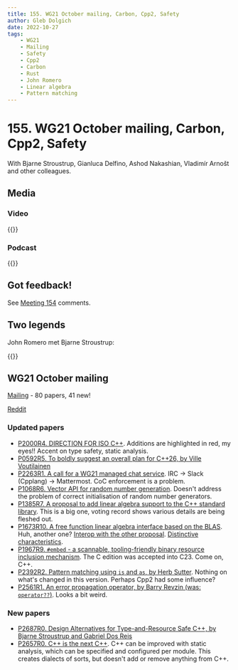 ```yaml
---
title: 155. WG21 October mailing, Carbon, Cpp2, Safety
author: Gleb Dolgich
date: 2022-10-27
tags:
    - WG21
    - Mailing
    - Safety
    - Cpp2
    - Carbon
    - Rust
    - John Romero
    - Linear algebra
    - Pattern matching
---
```


# 155. WG21 October mailing, Carbon, Cpp2, Safety

With Bjarne Stroustrup, Gianluca Delfino, Ashod Nakashian, Vladimír Arnošt and other colleagues.

## Media

### Video

{{<youtube k8K-ZlFt6Ig>}}

### Podcast

{{<redcircle e9465d5c-e398-421a-899f-b3bd30cc918c>}}

## Got feedback!

See [Meeting 154](https://youtu.be/67bDhqV2nzk) comments.

## Two legends

John Romero met Bjarne Stroustrup:

{{<tweet user="romero" id="1537438933625147392">}}

## WG21 October mailing

[Mailing](https://www.open-std.org/jtc1/sc22/wg21/docs/papers/2022/#mailing2022-10) - 80 papers, 41 new!

[Reddit](https://www.reddit.com/r/cpp/comments/y60pec/wg21_aka_c_standard_committee_october_2022_mailing/)

### Updated papers

* [P2000R4. DIRECTION FOR ISO C++](https://www.open-std.org/jtc1/sc22/wg21/docs/papers/2022/p2000r4.pdf). Additions are highlighted in red, my eyes!! Accent on type safety, static analysis.
* [P0592R5. To boldly suggest an overall plan for C++26, by Ville Voutilainen](https://www.open-std.org/jtc1/sc22/wg21/docs/papers/2022/p0592r5.html)
* [P2263R1. A call for a WG21 managed chat service](https://www.open-std.org/jtc1/sc22/wg21/docs/papers/2022/p2263r1.html). IRC -> Slack (Cpplang) -> Mattermost. CoC enforcement is a problem.
* [P1068R6. Vector API for random number generation](https://www.open-std.org/jtc1/sc22/wg21/docs/papers/2022/p1068r6.pdf). Doesn't address the problem of correct initialisation of random number generators.
* [P1385R7. A proposal to add linear algebra support to the C++ standard library](https://www.open-std.org/jtc1/sc22/wg21/docs/papers/2022/p1385r7.pdf). This is a big one, voting record shows various details are being fleshed out.
* [P1673R10. A free function linear algebra interface based on the BLAS](https://www.open-std.org/jtc1/sc22/wg21/docs/papers/2022/#mailing2022-10). Huh, another one? [Interop with the other proposal](https://www.open-std.org/jtc1/sc22/wg21/docs/papers/2022/p1673r10.html#interoperable-with-other-linear-algebra-proposals). [Distinctive characteristics](https://www.open-std.org/jtc1/sc22/wg21/docs/papers/2022/p1673r10.html#purpose-of-this-paper).
* [P1967R9. `#embed` - a scannable, tooling-friendly binary resource inclusion mechanism](https://www.open-std.org/jtc1/sc22/wg21/docs/papers/2022/p1967r9.html). The C edition was accepted into C23. Come on, C++.
* [P2392R2. Pattern matching using `is` and `as`, by Herb Sutter](https://www.open-std.org/jtc1/sc22/wg21/docs/papers/2022/p2392r2.pdf). Nothing on what's changed in this version. Perhaps Cpp2 had some influence?
* [P2561R1. An error propagation operator, by Barry Revzin (was: `operator??`)](https://www.open-std.org/jtc1/sc22/wg21/docs/papers/2022/p2561r1.html). Looks a bit weird.

### New papers

* [P2687R0. Design Alternatives for Type-and-Resource Safe C++, by Bjarne Stroustrup and Gabriel Dos Reis](https://www.open-std.org/jtc1/sc22/wg21/docs/papers/2022/p2687r0.pdf)
* [P2657R0. C++ is the next C++](https://www.open-std.org/jtc1/sc22/wg21/docs/papers/2022/p2657r0.html). C++ can be improved with static analysis, which can be specified and configured per module. This creates dialects of sorts, but doesn't add or remove anything from C++.
